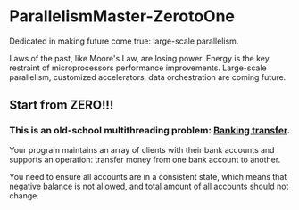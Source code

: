 # ParallelismMaster-ZerotoOne
Dedicated in making future come true: large-scale parallelism. 


Laws of the past, like Moore's Law, are losing power. Energy is the key restraint of microprocessors performance improvements. Large-scale parallelism, customized accelerators, data orchestration are coming future. 

## Start from ZERO!!! 
### This is an old-school multithreading problem: [Banking transfer](https://github.com/WangSiman-Carol/ParallelismMaster-ZerotoOne/tree/master/Old-school-problem). 
Your program maintains an array of clients with their bank accounts and supports an operation: transfer money from one bank account to another.

You need to ensure all accounts are in a consistent state, which means that negative balance is not allowed, and total amount of all accounts should not change.
